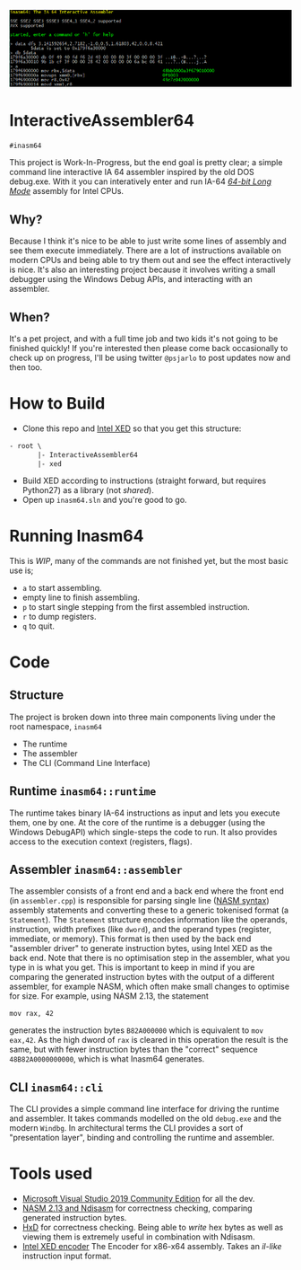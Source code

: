 ![basic_use](assets/basic_use.PNG)

# InteractiveAssembler64

``#inasm64``

This project is Work-In-Progress, but the end goal is pretty clear; a simple command line interactive IA 64 assembler inspired by the old DOS debug.exe. With it you can interatively enter and run IA-64 [_64-bit Long Mode_](https://en.wikipedia.org/wiki/Long_mode) assembly for Intel CPUs.

## Why?
Because I think it's nice to be able to just write some lines of assembly and see them execute immediately. There are a lot of  instructions available on modern CPUs and being able to try them out and see the effect interactively is nice. 
It's also an interesting project because it involves writing a small debugger using the Windows Debug APIs, and interacting with an assembler. 

## When?
It's a pet project, and with a full time job and two kids it's not going to be finished quickly!
If you're interested then please come back occasionally to check up on progress, I'll be using twitter ``@psjarlo`` to post updates now and then too.

# How to Build
- Clone this repo and [Intel XED](https://github.com/intelxed/xed) so that you get this structure:
``` code
- root \
       |- InteractiveAssembler64
       |- xed
```
- Build XED according to instructions (straight forward, but requires Python27) as a library (not *shared*).
- Open up ```inasm64.sln``` and you're good to go. 

# Running Inasm64
This is *WIP*, many of the commands are not finished yet, but the most basic use is;

- ```a``` to start assembling.
- empty line to finish assembling.
- ```p``` to start single stepping from the first assembled instruction.
- ```r``` to dump registers.
- ```q``` to quit.

# Code
## Structure
The project is broken down into three main components living under the root namespace, ``inasm64``
- The runtime
- The assembler
- The CLI (Command Line Interface)

## Runtime ``inasm64::runtime``
The runtime takes binary IA-64 instructions as input and lets you execute them, one by one. 
At the core of the runtime is a debugger (using the Windows DebugAPI) which single-steps the code to run. It also provides access to the execution context (registers, flags).

## Assembler ``inasm64::assembler``
The assembler consists of a front end and a back end where the front end (in ``assembler.cpp``) is responsible for parsing single line ([NASM syntax](https://en.wikibooks.org/wiki/X86_Assembly/NASM_Syntax)) assembly statements and converting these to a generic tokenised format (a ``Statement``).
The ``Statement`` structure encodes information like the operands, instruction, width prefixes (like ``dword``), and the operand types (register, immediate, or memory).
This format is then used by the back end "assembler driver" to generate instruction bytes, using Intel XED as the back end. 
Note that there is no optimisation step in the assembler, what you type in is what you get. This is important to keep in mind if you are comparing the generated instruction bytes with the output of a different assembler, for example NASM, which often make small changes to optimise for size. 
For example, using NASM 2.13, the statement

```code asm
mov rax, 42
```

generates the instruction bytes ```B82A000000``` which is equivalent to ```mov eax,42```. As the high dword of ```rax``` is cleared in this operation the result is the same, but with fewer instruction bytes than the "correct" sequence 
```48B82A0000000000```, which is what Inasm64 generates. 

## CLI ``inasm64::cli``
The CLI provides a simple command line interface for driving the runtime and assembler. It takes commands modelled on the old ``debug.exe`` and the modern ``Windbg``. In architectural terms the CLI provides a sort of "presentation layer", binding and controlling the runtime and assembler.

# Tools used
- [Microsoft Visual Studio 2019 Community Edition](https://visualstudio.microsoft.com/vs/) for all the dev.
- [NASM 2.13 and Ndisasm](https://www.nasm.us/) for correctness checking, comparing generated instruction bytes.
- [HxD](https://mh-nexus.de/en/hxd/) for correctness checking. Being able to *write* hex bytes as well as viewing them is extremely useful in combination with Ndisasm.
- [Intel XED encoder](https://github.com/intelxed/xed) The Encoder for x86-x64 assembly. Takes an *il-like* instruction input format.


